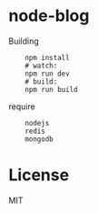 # node-blog
Building

        npm install
        # watch:
        npm run dev
        # build:
        npm run build

require
    
        nodejs
        redis
        mongodb
        
# License
MIT